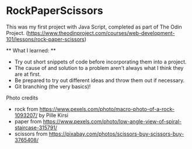 # RockPaperScissors
This was my first project with Java Script, completed as part of The Odin Project.
(https://www.theodinproject.com/courses/web-development-101/lessons/rock-paper-scissors)

** What I learned:  **
- Try out short snippets of code before incorporating them into a project.
- The cause of and solution to a problem aren't always what I think they are at first.
- Be prepared to try out different ideas and throw them out if necessary.
- Git branching (the very basics)!

Photo credits
- rock from https://www.pexels.com/photo/macro-photo-of-a-rock-1093207/ by Pille Kirsi
- paper from https://www.pexels.com/photo/low-angle-view-of-spiral-staircase-315791/
- scissors from https://pixabay.com/photos/scissors-buy-scissors-buy-3765408/